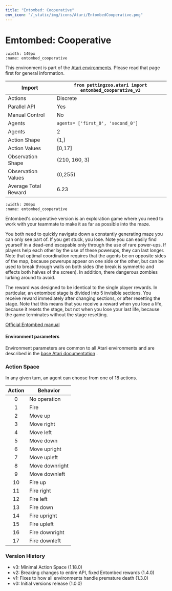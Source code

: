 ```yaml
---
title: "Entombed: Cooperative"
env_icon: "/_static/img/icons/Atari/EntombedCooperative.png"
---
```


# Emtombed: Cooperative

```{figure} atari_entombed_cooperative.gif 
:width: 140px
:name: entombed_cooperative
```

This environment is part of the <a href='..'>Atari environments</a>. Please read that page first for general information.

| Import               | `from pettingzoo.atari import entombed_cooperative_v3` |
|----------------------|--------------------------------------------------------|
| Actions              | Discrete                                               |
| Parallel API         | Yes                                                    |
| Manual Control       | No                                                     |
| Agents               | `agents= ['first_0', 'second_0']`                      |
| Agents               | 2                                                      |
| Action Shape         | (1,)                                                   |
| Action Values        | [0,17]                                                 |
| Observation Shape    | (210, 160, 3)                                          |
| Observation Values   | (0,255)                                                |
| Average Total Reward | 6.23                                                   |

```{figure} ../../_static/img/aec/atari_entombed_cooperative_aec.svg
:width: 200px
:name: entombed_cooperative
```

Entombed's cooperative version is an exploration game
where you need to work with your teammate to make it
as far as possible into the maze.

You both need to quickly navigate down a constantly generating
maze you can only see part of. If you get stuck, you lose.
Note you can easily find yourself in a dead-end escapable only through the use of rare power-ups.
If players help each other by the use of these powerups, they can last longer. Note that optimal coordination requires that the agents be on opposite sides of the map, because powerups appear on one side or the other, but can be used to break through walls on both sides (the break is symmetric and effects both halves of the screen).
In addition, there dangerous zombies lurking around to avoid.

The reward was designed to be identical to the single player rewards. In particular, an entombed stage is divided into 5 invisible sections. You receive reward immediately after changing sections, or after resetting the stage. Note that this means that you receive a reward when you lose a life, because it resets the stage, but not when you lose your last life, because the game terminates without the stage resetting.


[Official Entombed manual](https://atariage.com/manual_html_page.php?SoftwareLabelID=165)


#### Environment parameters

Environment parameters are common to all Atari environments and are described in the [base Atari documentation](../atari) .

### Action Space

In any given turn, an agent can choose from one of 18 actions.

| Action    | Behavior  |
|:---------:|-----------|
| 0         | No operation |
| 1         | Fire |
| 2         | Move up |
| 3         | Move right |
| 4         | Move left |
| 5         | Move down |
| 6         | Move upright |
| 7         | Move upleft |
| 8         | Move downright |
| 9         | Move downleft |
| 10        | Fire up |
| 11        | Fire right |
| 12        | Fire left |
| 13        | Fire down |
| 14        | Fire upright |
| 15        | Fire upleft |
| 16        | Fire downright |
| 17        | Fire downleft |

### Version History

* v3: Minimal Action Space (1.18.0)
* v2: Breaking changes to entire API, fixed Entombed rewards (1.4.0)
* v1: Fixes to how all environments handle premature death (1.3.0)
* v0: Initial versions release (1.0.0)
</div>

